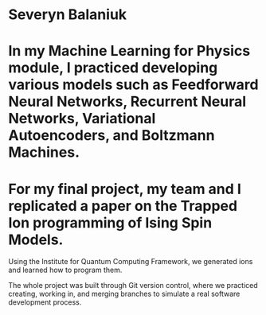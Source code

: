 # Severyn Balaniuk

# In my Machine Learning for Physics module, I practiced developing various models such as Feedforward Neural Networks, Recurrent Neural Networks, Variational Autoencoders, and Boltzmann Machines.

# For my final project, my team and I replicated a paper on the Trapped Ion programming of Ising Spin Models.

Using the Institute for Quantum Computing Framework, we generated ions and learned how to program them.

The whole project was built through Git version control, where we practiced creating, working in, and merging branches to simulate a real software development process.
